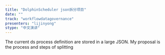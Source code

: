 ```yaml
---
title: "DolphinScheduler json拆分项目"
date: "" 
track: "workflowdatagovernance"
presenters: "lijinyong"
stype: "中文演讲"
---
```

The current ds process definition are stored in a large JSON. My proposal is the process and steps of splitting